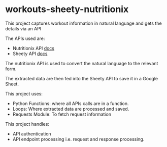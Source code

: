 # workouts-sheety-nutritionix

This project captures workout information in natural language and gets the details via an API

The APIs used are:

- Nutritionix API [docs](https://nutritionix.com)
- Sheety API [docs](https://sheety.co)

The nutritionix API is used to convert the natural language to the relevant form.

The extracted data are then fed into the Sheety API to save it in a Google Sheet.

This project uses:

- Python Functions: where all APIs calls are in a function.
- Loops: Where extracted data are processed and saved.
- Requests Module: To fetch request information

This project handles:

- API authentication
- API endpoint processing i.e. request and response processing.

